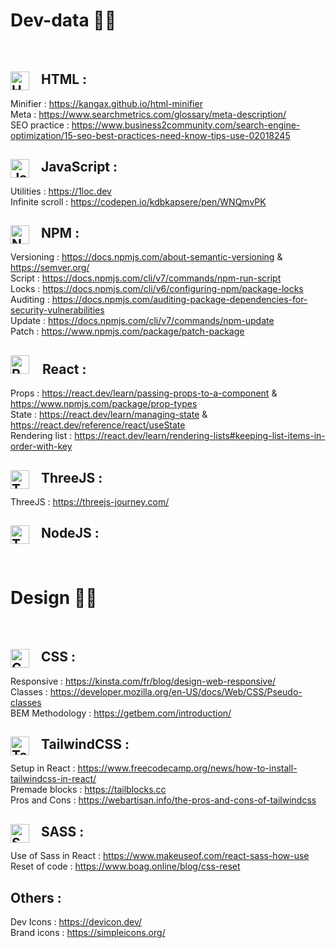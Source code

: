 # Dev-data 👨‍💻
</br>

## <img align="left" alt="HTML" width="30px" style="padding-right:1rem;" src="https://cdn.jsdelivr.net/gh/devicons/devicon/icons/html5/html5-original.svg"/> HTML :

Minifier : https://kangax.github.io/html-minifier </br>
Meta : https://www.searchmetrics.com/glossary/meta-description/ </br>
SEO practice : https://www.business2community.com/search-engine-optimization/15-seo-best-practices-need-know-tips-use-02018245
 
## <img align="left" alt="JavaScript" width="30px" style="padding-right:1rem" src="https://cdn.jsdelivr.net/gh/devicons/devicon/icons/javascript/javascript-original.svg"/> JavaScript :

Utilities : https://1loc.dev </br>
Infinite scroll : https://codepen.io/kdbkapsere/pen/WNQmvPK </br>

## <img align="left" alt="NPM" width="30px" style="padding-right:1rem" src="https://cdn.jsdelivr.net/gh/devicons/devicon/icons/npm/npm-original-wordmark.svg"/> NPM :

Versioning : https://docs.npmjs.com/about-semantic-versioning & https://semver.org/ </br>
Script : https://docs.npmjs.com/cli/v7/commands/npm-run-script </br>
Locks : https://docs.npmjs.com/cli/v6/configuring-npm/package-locks </br>
Auditing : https://docs.npmjs.com/auditing-package-dependencies-for-security-vulnerabilities </br>
Update : https://docs.npmjs.com/cli/v7/commands/npm-update </br>
Patch : https://www.npmjs.com/package/patch-package

## <img alt="ReactJS" width="30px" style="padding-right:1rem" src="https://cdn.jsdelivr.net/gh/devicons/devicon/icons/react/react-original.svg"/> React :

Props : https://react.dev/learn/passing-props-to-a-component & https://www.npmjs.com/package/prop-types </br>
State : https://react.dev/learn/managing-state & https://react.dev/reference/react/useState </br>
Rendering list : https://react.dev/learn/rendering-lists#keeping-list-items-in-order-with-key 

## <img align="left" alt="ThreeJS" width="30px" style="padding-right:1rem" src="https://cdn.jsdelivr.net/gh/devicons/devicon/icons/threejs/threejs-original.svg"/> ThreeJS :

ThreeJS : https://threejs-journey.com/

## <img align="left" alt="ThreeJS" width="30px" style="padding-right:1rem" src="https://cdn.jsdelivr.net/gh/devicons/devicon/icons/nodejs/nodejs-original.svg" /> NodeJS :


</br>

<!---- Section with all design tools ---->

# Design 👨‍🎨
</br>

## <img align="left" alt="CSS" width="30px" style="padding-right:1rem" src="https://cdn.jsdelivr.net/gh/devicons/devicon/icons/css3/css3-original.svg"/> CSS :

Responsive : https://kinsta.com/fr/blog/design-web-responsive/ </br>
Classes : https://developer.mozilla.org/en-US/docs/Web/CSS/Pseudo-classes </br>
BEM Methodology : https://getbem.com/introduction/

## <img align="left" alt="TailWindCSS" width="30px" style="padding-right:1rem" src="https://cdn.jsdelivr.net/gh/devicons/devicon/icons/tailwindcss/tailwindcss-plain.svg"/> TailwindCSS :

Setup in React : https://www.freecodecamp.org/news/how-to-install-tailwindcss-in-react/ </br>
Premade blocks : https://tailblocks.cc </br>
Pros and Cons : https://webartisan.info/the-pros-and-cons-of-tailwindcss

## <img align="left" alt="SASS" width="30px" style="padding-right:1rem" src="https://cdn.jsdelivr.net/gh/devicons/devicon/icons/sass/sass-original.svg"/> SASS :

Use of Sass in React : https://www.makeuseof.com/react-sass-how-use </br>
Reset of code : https://www.boag.online/blog/css-reset

## Others : 

Dev Icons : https://devicon.dev/ </br>
Brand icons : https://simpleicons.org/
